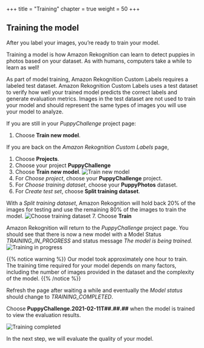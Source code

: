 +++
title = "Training"
chapter = true
weight = 50
+++

## Training the model

After you label your images, you’re ready to train your model.

Training a model is how Amazon Rekognition can learn to detect puppies in photos based on your dataset. As with humans, computers take a while to learn as well!

As part of model training, Amazon Rekognition Custom Labels requires a labeled test dataset. Amazon Rekognition Custom Labels uses a test dataset to verify how well your trained model predicts the correct labels and generate evaluation metrics. Images in the test dataset are not used to train your model and should represent the same types of images you will use your model to analyze.

If you are still in your *PuppyChallenge* project page:

1. Choose **Train new model**.

If you are back on the *Amazon Rekognition Custom Labels* page,

1. Choose **Projects**.
2. Choose your project **PuppyChallenge**
3. Choose **Train new model**.
![Train new model](50_training/images/training-01.jpg "Train new model")
4. For *Choose project*, choose your **PuppyChallenge** project.
5. For *Choose training dataset*, choose your **PuppyPhotos** dataset.
6. For *Create test set*, choose **Split training dataset**.

With a *Split training dataset*, Amazon Rekognition will hold back 20% of the images for testing and use the remaining 80% of the images to train the model.
![Choose training dataset](50_training/images/training-02.jpg "Choose training dataset")
7. Choose **Train**

Amazon Rekognition will return to the *PuppyChallenge* project page. You should see that there is now a new model with a Model Status *TRAINING_IN_PROGRESS* and status message *The model is being trained.*
![Training in progress](50_training/images/training-03.jpg "Training in progress")

{{% notice warning %}}
Our model took approximately one hour to train. The training time required for your model depends on many factors, including the number of images provided in the dataset and the complexity of the model.
{{% /notice %}}

Refresh the page after waiting a while and eventually the *Model status* should change to *TRAINING_COMPLETED*.

Choose **PuppyChallenge.2021-02-11T##.##.##** when the model is trained to view the evaluation results.

![Training completed](50_training/images/training-04.jpg "Training completed")

In the next step, we will evaluate the quality of your model.
